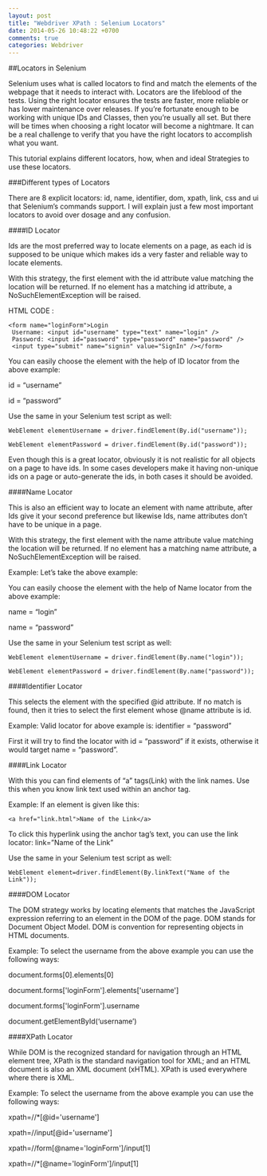 ```yaml
---
layout: post
title: "Webdriver XPath : Selenium Locators"
date: 2014-05-26 10:48:22 +0700
comments: true
categories: Webdriver
---
```


##Locators in Selenium

Selenium uses what is called locators to find and match the elements of the webpage that it needs to interact with. Locators are the lifeblood of the tests. Using the right locator ensures the tests are faster, more reliable or has lower maintenance over releases. If you’re fortunate enough to be working with unique IDs and Classes, then you’re usually all set. But there will be times when choosing a right locator will become a nightmare. It can be a real challenge to verify that you have the right locators to accomplish what you want.

This tutorial explains different locators, how, when and ideal Strategies to use these locators.
<!--more-->
###Different types of Locators

There are 8 explicit locators: id, name, identifier, dom, xpath, link, css and ui that Selenium’s commands support. I will explain just a few most important locators to avoid over dosage and any confusion.

####ID Locator

Ids are the most preferred way to locate elements on a page, as each id is supposed to be unique which makes ids a very faster and reliable way to locate elements.

With this strategy, the first element with the id attribute value matching the location will be returned. If no element has a matching id attribute, a NoSuchElementException will be raised.

HTML CODE :

```
<form name="loginForm">Login 
 Username: <input id="username" type="text" name="login" />
 Password: <input id="password" type="password" name="password" />
 <input type="submit" name="signin" value="SignIn" /></form>
``` 

You can easily choose the element with the help of ID locator from the above example:

id = “username”

id = “password”

Use the same in your Selenium test script as well:

```
WebElement elementUsername = driver.findElement(By.id("username"));

WebElement elementPassword = driver.findElement(By.id("password"));

```

Even though this is a great locator, obviously it is not realistic for all objects on a page to have ids. In some cases developers make it having non-unique ids on a page or auto-generate the ids, in both cases it should be avoided.

####Name Locator

This is also an efficient way to locate an element  with name attribute, after Ids give it your second preference but likewise Ids, name attributes don’t have to be unique in a page.

With this strategy, the first element with the name attribute value matching the location will be returned. If no element has a matching name attribute, a  NoSuchElementException will be raised.

Example: Let’s take the above example:

You can easily choose the element with the help of Name locator from the above example:

name = “login”

name = “password”

Use the same in your Selenium test script as well:

```
WebElement elementUsername = driver.findElement(By.name("login"));
 
WebElement elementPassword = driver.findElement(By.name("password"));
```

####Identifier Locator

This selects the element with the specified @id attribute. If no match is found, then it tries to select the first element whose @name attribute is id.

Example: Valid locator for above example is:
identifier = “password”

First it will try to find the locator with id = “password” if it exists, otherwise it would target name = “password”.

####Link Locator

With this you can find elements of “a” tags(Link) with the link names. Use this when you know link text used within an anchor tag.

Example: If an element is given like this:

```
<a href="link.html">Name of the Link</a>
```

To click this hyperlink using the anchor tag’s text, you can use the link locator:
link=”Name of the Link”

Use the same in your Selenium test script as well:

```
WebElement element=driver.findElement(By.linkText("Name of the Link"));
```

####DOM Locator

The DOM strategy works by locating elements that matches the JavaScript expression referring to an element in the DOM of the page. DOM stands for Document Object Model. DOM is convention for representing objects in HTML documents.

Example: To select the username from the above example you can use the following ways: 

document.forms[0].elements[0]

document.forms['loginForm'].elements['username']

document.forms['loginForm'].username

document.getElementById(‘username’)

####XPath Locator

While DOM is the recognized standard for navigation through an HTML element tree, XPath is the standard navigation tool for XML; and an HTML document is also an XML document (xHTML). XPath is used everywhere where there is XML.

Example: To select the username from the above example you can use the following ways:

xpath=//*[@id='username']

xpath=//input[@id='username']

xpath=//form[@name='loginForm']/input[1]

xpath=//*[@name='loginForm']/input[1]

